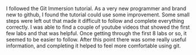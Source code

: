 I followed the Git Immersion tutorial. As a very new programmer and brand new to github, I found the tutorial could use some improvement.
Some small steps were left out that made it difficult to follow and complete everything correctly.
I was able to find a couple of youtube videos that showed the first few labs and that was helpful.
Once getting through the first 8 labs or so, it seemed to be easier to follow.
After this point there was some really useful information, and completing it helped to feel more comfortable using git.
